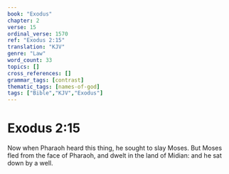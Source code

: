 ```yaml
---
book: "Exodus"
chapter: 2
verse: 15
ordinal_verse: 1570
ref: "Exodus 2:15"
translation: "KJV"
genre: "Law"
word_count: 33
topics: []
cross_references: []
grammar_tags: [contrast]
thematic_tags: [names-of-god]
tags: ["Bible","KJV","Exodus"]
---
```


# Exodus 2:15

Now when Pharaoh heard this thing, he sought to slay Moses. But Moses fled from the face of Pharaoh, and dwelt in the land of Midian: and he sat down by a well.
